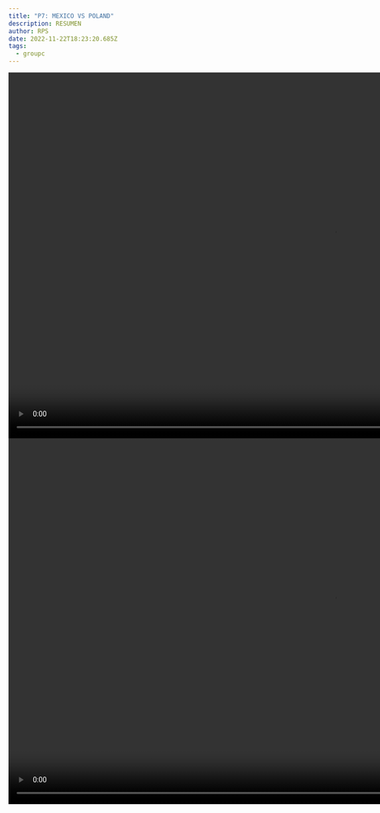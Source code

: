 ```yaml
---
title: "P7: MEXICO VS POLAND"
description: RESUMEN
author: RPS
date: 2022-11-22T18:23:20.685Z
tags:
  - groupc
---
```

<video id="vid1" class="video-js" controls autoplay preload="auto" height="720" width="1280">
  <source src="https://www.dropbox.com/s/7gai2fc79l31jkn/20221122mexvspol_esmx.mkv?raw=1">
</video>

<video id="vid1" class="video-js" controls autoplay preload="auto" height="720" width="1280">
  <source src="https://www.dropbox.com/s/mwaox9gu5bb4rz3/20221122mexvspol_esarg.mp4?raw=1">
</video>